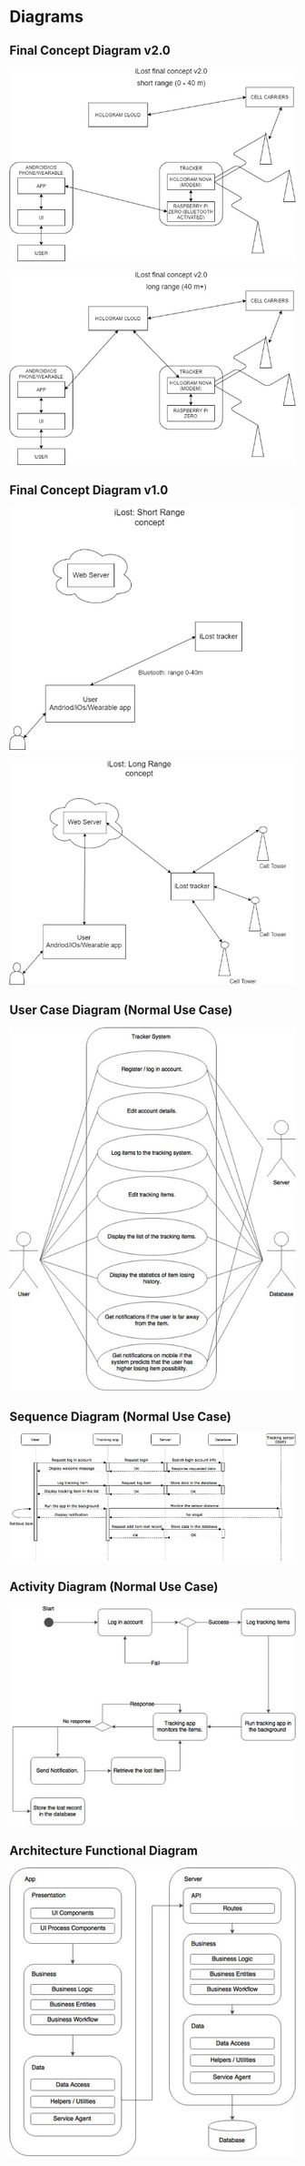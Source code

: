 # Diagrams
## Final Concept Diagram v2.0

![](assets/iLost_final_concept_v2.0_short_range.jpg)

![](assets/iLost_final_concept_v2.0_long_range.jpg)

## Final Concept Diagram v1.0

![](assets/iLost_short_range.jpg)

![](assets/iLost_long_range.jpg)

## User Case Diagram (Normal Use Case)

![](assets/user-case-diagram.jpg)

## Sequence Diagram (Normal Use Case)

![](assets/sequence-diagram-normal-use-case.jpg)

## Activity Diagram (Normal Use Case)

![](assets/activity-diagram-normal-use-case.jpg)

## Architecture Functional Diagram

![](assets/functional-architecture-diagram.jpg)
